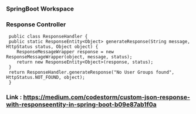### SpringBoot Workspace



### Response Controller
     public class ResponseHandler {
	 public static ResponseEntity<Object> generateResponse(String message, HttpStatus status, Object object) {
		ResponseMessageWrapper response = new ResponseMessageWrapper(object, message, status);
		return new ResponseEntity<Object>(response, status);
	 }
	 return ResponseHandler.generateResponse("No User Groups found", HttpStatus.NOT_FOUND, object);
     }

### Link : https://medium.com/codestorm/custom-json-response-with-responseentity-in-spring-boot-b09e87ab1f0a
